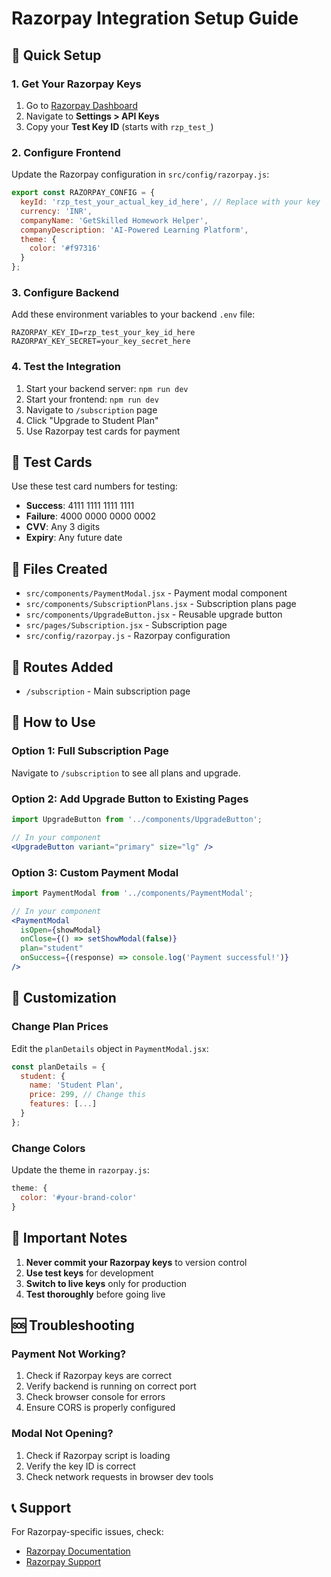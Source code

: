 # Razorpay Integration Setup Guide

## 🚀 Quick Setup

### 1. Get Your Razorpay Keys

1. Go to [Razorpay Dashboard](https://dashboard.razorpay.com/)
2. Navigate to **Settings > API Keys**
3. Copy your **Test Key ID** (starts with `rzp_test_`)

### 2. Configure Frontend

Update the Razorpay configuration in `src/config/razorpay.js`:

```javascript
export const RAZORPAY_CONFIG = {
  keyId: 'rzp_test_your_actual_key_id_here', // Replace with your key
  currency: 'INR',
  companyName: 'GetSkilled Homework Helper',
  companyDescription: 'AI-Powered Learning Platform',
  theme: {
    color: '#f97316'
  }
};
```

### 3. Configure Backend

Add these environment variables to your backend `.env` file:

```env
RAZORPAY_KEY_ID=rzp_test_your_key_id_here
RAZORPAY_KEY_SECRET=your_key_secret_here
```

### 4. Test the Integration

1. Start your backend server: `npm run dev`
2. Start your frontend: `npm run dev`
3. Navigate to `/subscription` page
4. Click "Upgrade to Student Plan"
5. Use Razorpay test cards for payment

## 🧪 Test Cards

Use these test card numbers for testing:

- **Success**: 4111 1111 1111 1111
- **Failure**: 4000 0000 0000 0002
- **CVV**: Any 3 digits
- **Expiry**: Any future date

## 📁 Files Created

- `src/components/PaymentModal.jsx` - Payment modal component
- `src/components/SubscriptionPlans.jsx` - Subscription plans page
- `src/components/UpgradeButton.jsx` - Reusable upgrade button
- `src/pages/Subscription.jsx` - Subscription page
- `src/config/razorpay.js` - Razorpay configuration

## 🔗 Routes Added

- `/subscription` - Main subscription page

## 🎯 How to Use

### Option 1: Full Subscription Page
Navigate to `/subscription` to see all plans and upgrade.

### Option 2: Add Upgrade Button to Existing Pages
```jsx
import UpgradeButton from '../components/UpgradeButton';

// In your component
<UpgradeButton variant="primary" size="lg" />
```

### Option 3: Custom Payment Modal
```jsx
import PaymentModal from '../components/PaymentModal';

// In your component
<PaymentModal 
  isOpen={showModal}
  onClose={() => setShowModal(false)}
  plan="student"
  onSuccess={(response) => console.log('Payment successful!')}
/>
```

## 🔧 Customization

### Change Plan Prices
Edit the `planDetails` object in `PaymentModal.jsx`:

```javascript
const planDetails = {
  student: {
    name: 'Student Plan',
    price: 299, // Change this
    features: [...]
  }
};
```

### Change Colors
Update the theme in `razorpay.js`:

```javascript
theme: {
  color: '#your-brand-color'
}
```

## 🚨 Important Notes

1. **Never commit your Razorpay keys** to version control
2. **Use test keys** for development
3. **Switch to live keys** only for production
4. **Test thoroughly** before going live

## 🆘 Troubleshooting

### Payment Not Working?
1. Check if Razorpay keys are correct
2. Verify backend is running on correct port
3. Check browser console for errors
4. Ensure CORS is properly configured

### Modal Not Opening?
1. Check if Razorpay script is loading
2. Verify the key ID is correct
3. Check network requests in browser dev tools

## 📞 Support

For Razorpay-specific issues, check:
- [Razorpay Documentation](https://razorpay.com/docs/)
- [Razorpay Support](https://razorpay.com/support/)
